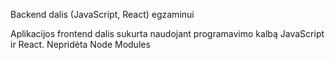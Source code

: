 Backend dalis (JavaScript, React) egzaminui

Aplikacijos frontend dalis sukurta naudojant programavimo kalbą JavaScript ir React. 
Nepridėta Node Modules
